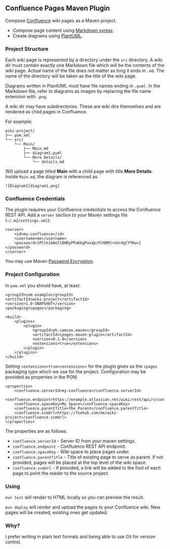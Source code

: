 ## Confluence Pages Maven Plugin

Compose [Confluence][1] wiki pages as a Maven project.

* Compose page content using [Markdown syntax][2].
* Create diagrams using [PlantUML][3].

### Project Structure

Each wiki page is represented by a directory under the `src` directory. A wiki
dir must contain exactly one Markdown file which will be the contents of the
wiki page. Actual name of the file does not matter as long it ends in `.md`.
The name of the directory will be taken as the title of the wiki page.

Diagrams written in PlantUML must have file names ending in `.puml`. In the
Markdown file, refer to diagrams as images by replacing the file name extension
with `.png`.

A wiki dir may have subdirectories. These are wiki dirs themselves and are
rendered as child pages in Confluence.

For example:

    wiki-project/
    ├── pom.xml
    └── src/
        └── Main/
            ├── Main.md
            ├── diagram1.puml
            └── More Details/
                └── details.md

Will upload a page titled **Main** with a child page with title
**More Details**. Inside `Main.md`, the diagram is referenced as:

`![Diagram][diagram1.png]`

### Confluence Credentials

The plugin requires your Confluence credentials to access the Confluence REST
API. Add a `server` section to your Maven settings file (`~/.m2/settings.xml`):

    <server>
        <id>my-confluence</id>
        <username>me</username>
        <password>{PCtnibAGfiQHDyPPaKbgPaxqb/FCHDMJrnUrdgCYfKw=}</password>
    </server>

You may use Maven [Password Encryption][4].

### Project Configuration

In `pom.xml` you should have, at least.

    <groupId>com.example</groupId>
    <artifactId>wiki-project</artifactId>
    <version>1.0-SNAPSHOT</version>
    <packaging>cpages</packaging>

    <build>
        <plugins>
            <plugin>
                <groupId>ph.samson.maven</groupId>
                <artifactId>cpages-maven-plugin</artifactId>
                <version>0.1.0</version>
                <extensions>true</extensions>
            </plugin>
        </plugins>
    </build>

Setting `<extensions>true</extensions>` for the plugin gives us the `cpages`
packaging type which we use for the project. Configuration may be provided as
properties in the POM.

    <properties>
        <confluence.serverId>my-confluence</confluence.serverId>
        <confluence.endpoint>https://example.atlassian.net/wiki/rest/api/</confluence.endpoint>
        <confluence.spaceKey>My Space</confluence.spaceKey>
        <confluence.parentTitle>The Parent</confluence.parentTitle>
        <confluence.scmUrl>https://foohub.com/me/wiki-project</confluence.scmUrl>
    </properties>

The properties are as follows.

* `confluence.serverId` - Server ID from your maven settings.
* `confluence.endpoint` - Confluence REST API endpoint.
* `confluence.spaceKey` - Wiki space to place pages under.
* `confluence.parentTitle` - Title of existing page to serve as parent. If not
    provided, pages will be placed at the top level of the wiki space.
* `confluence.scmUrl` - If provided, a link will be added to the foot of each
    page to point the reader to the source project.

### Using

`mvn test` will render to HTML locally so you can preview the result.

`mvn deploy` will render and upload the pages to your Confluence wiki. New pages
will be created, existing ones get updated.

### Why?

I prefer writing in plain text formats and being able to use Git for version
control.

[1]: https://www.atlassian.com/software/confluence
[2]: http://daringfireball.net/projects/markdown/syntax
[3]: http://plantuml.com/
[4]: https://maven.apache.org/guides/mini/guide-encryption.html
